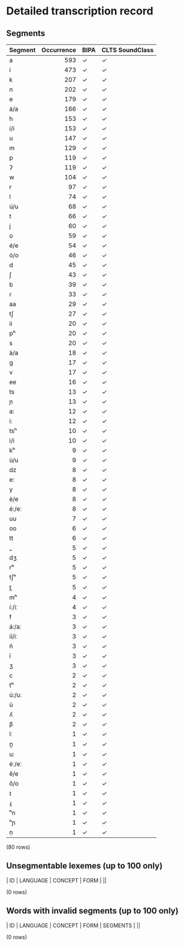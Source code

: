 
# Detailed transcription record

## Segments

| Segment | Occurrence | BIPA | CLTS SoundClass |
|:----------|-------------:|:-------|:------------------|
| a | 593 | ✓ | ✓ |
| i | 473 | ✓ | ✓ |
| k | 207 | ✓ | ✓ |
| n | 202 | ✓ | ✓ |
| e | 179 | ✓ | ✓ |
| á/a | 166 | ✓ | ✓ |
| h | 153 | ✓ | ✓ |
| í/i | 153 | ✓ | ✓ |
| u | 147 | ✓ | ✓ |
| m | 129 | ✓ | ✓ |
| p | 119 | ✓ | ✓ |
| ʔ | 119 | ✓ | ✓ |
| w | 104 | ✓ | ✓ |
| r | 97 | ✓ | ✓ |
| l | 74 | ✓ | ✓ |
| ú/u | 68 | ✓ | ✓ |
| t | 66 | ✓ | ✓ |
| j | 60 | ✓ | ✓ |
| o | 59 | ✓ | ✓ |
| é/e | 54 | ✓ | ✓ |
| ó/o | 46 | ✓ | ✓ |
| d | 45 | ✓ | ✓ |
| ʃ | 43 | ✓ | ✓ |
| b | 39 | ✓ | ✓ |
| ɾ | 33 | ✓ | ✓ |
| aa | 29 | ✓ | ✓ |
| tʃ | 27 | ✓ | ✓ |
| ii | 20 | ✓ | ✓ |
| pʰ | 20 | ✓ | ✓ |
| s | 20 | ✓ | ✓ |
| à/a | 18 | ✓ | ✓ |
| g | 17 | ✓ | ✓ |
| v | 17 | ✓ | ✓ |
| ee | 16 | ✓ | ✓ |
| ts | 13 | ✓ | ✓ |
| ɲ | 13 | ✓ | ✓ |
| a: | 12 | ✓ | ✓ |
| i: | 12 | ✓ | ✓ |
| tsʰ | 10 | ✓ | ✓ |
| ì/i | 10 | ✓ | ✓ |
| kʰ | 9 | ✓ | ✓ |
| ù/u | 9 | ✓ | ✓ |
| dz | 8 | ✓ | ✓ |
| e: | 8 | ✓ | ✓ |
| y | 8 | ✓ | ✓ |
| è/e | 8 | ✓ | ✓ |
| é:/eː | 8 | ✓ | ✓ |
| uu | 7 | ✓ | ✓ |
| oo | 6 | ✓ | ✓ |
| tt | 6 | ✓ | ✓ |
| _ | 5 | ✓ | ✓ |
| dʒ | 5 | ✓ | ✓ |
| rʰ | 5 | ✓ | ✓ |
| tʃʰ | 5 | ✓ | ✓ |
| t̪ | 5 | ✓ | ✓ |
| mʰ | 4 | ✓ | ✓ |
| í:/iː | 4 | ✓ | ✓ |
| f | 3 | ✓ | ✓ |
| á:/aː | 3 | ✓ | ✓ |
| íí/iː | 3 | ✓ | ✓ |
| ñ | 3 | ✓ | ✓ |
| ĩ | 3 | ✓ | ✓ |
| ʒ | 3 | ✓ | ✓ |
| c | 2 | ✓ | ✓ |
| tʰ | 2 | ✓ | ✓ |
| ú:/uː | 2 | ✓ | ✓ |
| ũ | 2 | ✓ | ✓ |
| ʎ | 2 | ✓ | ✓ |
| β | 2 | ✓ | ✓ |
| lː | 1 | ✓ | ✓ |
| n̥ | 1 | ✓ | ✓ |
| u: | 1 | ✓ | ✓ |
| éː/eː | 1 | ✓ | ✓ |
| ê/e | 1 | ✓ | ✓ |
| ô/o | 1 | ✓ | ✓ |
| ɪ | 1 | ✓ | ✓ |
| ɻ | 1 | ✓ | ✓ |
| ʰn | 1 | ✓ | ✓ |
| ʰɲ | 1 | ✓ | ✓ |
| ṇ | 1 | ✓ | ✓ |

(80 rows)



## Unsegmentable lexemes (up to 100 only)

| ID | LANGUAGE | CONCEPT | FORM |
||

(0 rows)



## Words with invalid segments (up to 100 only)

| ID | LANGUAGE | CONCEPT | FORM | SEGMENTS |
||

(0 rows)


